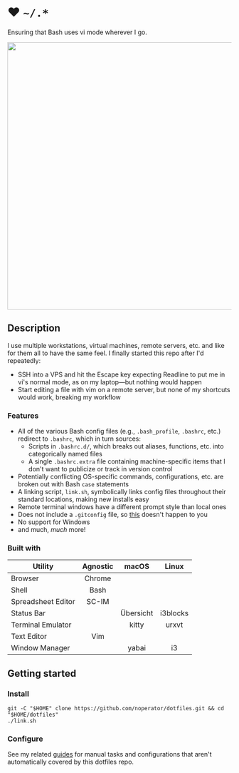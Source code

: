 # ❤️ `~/.*`

Ensuring that Bash uses vi mode wherever I go.

<div align="center">
  <kbd>
    <img src="https://i.imgur.com/M1XyoLX.png" width="600px" />
  </kbd>
</div>

## Description

I use multiple workstations, virtual machines, remote servers, etc. and like for them all to have the same feel. I finally started this repo after I'd repeatedly:
- SSH into a VPS and hit the Escape key expecting Readline to put me in vi's normal mode, as on my laptop—but nothing would happen
- Start editing a file with vim on a remote server, but none of my shortcuts would work, breaking my workflow

### Features

- All of the various Bash config files (e.g., `.bash_profile`, `.bashrc`, etc.) redirect to `.bashrc`, which in turn sources:
  - Scripts in `.bashrc.d/`, which breaks out aliases, functions, etc. into categorically named files
  - A single `.bashrc.extra` file containing machine-specific items that I don't want to publicize or track in version control
- Potentially conflicting OS-specific commands, configurations, etc. are broken out with Bash `case` statements
- A linking script, `link.sh`, symbolically links config files throughout their standard locations, making new installs easy
- Remote terminal windows have a different prompt style than local ones
- Does not include a `.gitconfig` file, so [this](https://twitter.com/TomNomNom/status/1223702654267904000) doesn't happen to you
- No support for Windows
- and much, _much_ more!

### Built with

| Utility            | Agnostic | macOS     | Linux    |
| ---                | :---:    | :---:     | :---:    |
| Browser            | Chrome   |           |          |
| Shell              | Bash     |           |          |
| Spreadsheet Editor | SC-IM    |           |          |
| Status Bar         |          | Übersicht | i3blocks |
| Terminal Emulator  |          | kitty     | urxvt    |
| Text Editor        | Vim      |           |          |
| Window Manager     |          | yabai     | i3       |

## Getting started

### Install

```
git -C "$HOME" clone https://github.com/noperator/dotfiles.git && cd "$HOME/dotfiles"
./link.sh
```

### Configure

See my related [guides](https://github.com/noperator/guides) for manual tasks and configurations that aren't automatically covered by this dotfiles repo.
